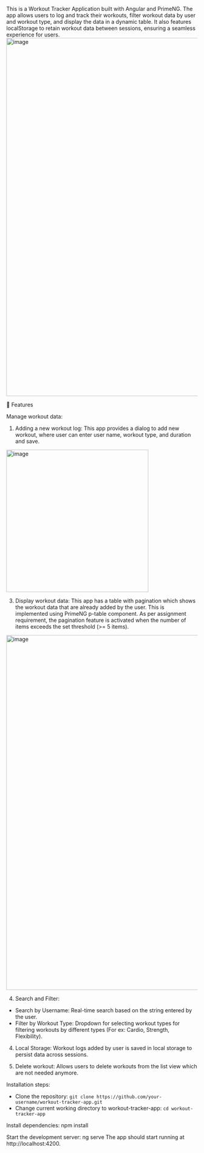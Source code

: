This is a Workout Tracker Application built with Angular and PrimeNG. The app allows users to log and track their workouts, filter workout data by user and workout type, and display the data in a dynamic table. It also features localStorage to retain workout data between sessions, ensuring a seamless experience for users.
<img width="941" alt="image" src="https://github.com/user-attachments/assets/f8328079-4d09-4b50-9c74-1b7356ebdf1f">


🎯 Features

Manage workout data:
1. Adding a new workout log: This app provides a dialog to add new workout, where user can enter user name, workout type, and duration and save.
<img width="374" alt="image" src="https://github.com/user-attachments/assets/21c8fcc5-ebe7-4382-8275-99972385a0fa">


3. Display workout data: This app has a table with pagination which shows the workout data that are already added by the user. This is implemented using PrimeNG p-table component. As per assignment requirement, the pagination feature is activated when the number of items exceeds the set threshold (>= 5 items). 
<img width="932" alt="image" src="https://github.com/user-attachments/assets/755fa983-1715-4d1e-a6f9-66f1b81d8c75">


4. Search and Filter:
 - Search by Username: Real-time search based on the string entered by the user.
 - Filter by Workout Type: Dropdown for selecting workout types for filtering workouts by different types (For ex: Cardio, Strength, Flexibility).

4. Local Storage: Workout logs added by user is saved in local storage to persist data across sessions.

5. Delete workout: Allows users to delete workouts from the list view which are not needed anymore.

Installation steps:
- Clone the repository: `git clone https://github.com/your-username/workout-tracker-app.git`
- Change current working directory to workout-tracker-app: `cd workout-tracker-app`

Install dependencies:
npm install

Start the development server:
ng serve
The app should start running at http://localhost:4200.
